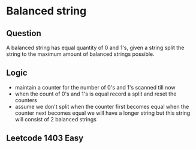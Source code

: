 # Balanced string 

## Question

A balanced string has equal quantity of 0 and 1's, given a string split the string to the 
maximum amount of balanced strings possible.

##  Logic 
* maintain a counter for the number of 0's and 1's scanned till now
* when the count of 0's and 1's is equal record a split and reset the counters
* assume we don't split when the counter first becomes equal when the counter next becomes equal we will have a longer string but this string will consist of 2 balanced strings 

## Leetcode 1403 Easy
